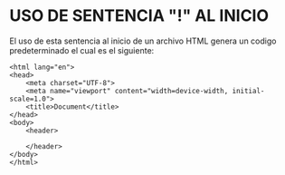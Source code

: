 # USO DE SENTENCIA "!" AL INICIO

El uso de esta sentencia al inicio de un archivo HTML genera un codigo predeterminado el cual es el siguiente:

<!DOCTYPE html>

    <html lang="en">
    <head>
        <meta charset="UTF-8">
        <meta name="viewport" content="width=device-width, initial-scale=1.0">
        <title>Document</title>
    </head>
    <body>
        <header>

        </header>
    </body>
    </html>
